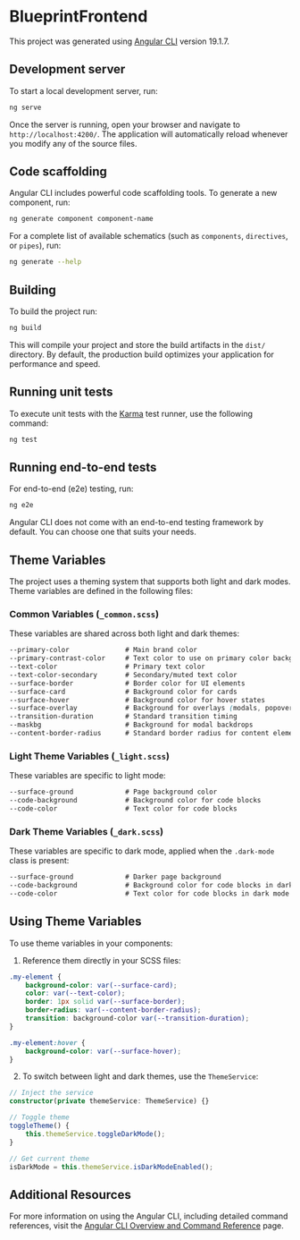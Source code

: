 # BlueprintFrontend

This project was generated using [Angular CLI](https://github.com/angular/angular-cli) version 19.1.7.

## Development server

To start a local development server, run:

```bash
ng serve
```

Once the server is running, open your browser and navigate to `http://localhost:4200/`. The application will automatically reload whenever you modify any of the source files.

## Code scaffolding

Angular CLI includes powerful code scaffolding tools. To generate a new component, run:

```bash
ng generate component component-name
```

For a complete list of available schematics (such as `components`, `directives`, or `pipes`), run:

```bash
ng generate --help
```

## Building

To build the project run:

```bash
ng build
```

This will compile your project and store the build artifacts in the `dist/` directory. By default, the production build optimizes your application for performance and speed.

## Running unit tests

To execute unit tests with the [Karma](https://karma-runner.github.io) test runner, use the following command:

```bash
ng test
```

## Running end-to-end tests

For end-to-end (e2e) testing, run:

```bash
ng e2e
```

Angular CLI does not come with an end-to-end testing framework by default. You can choose one that suits your needs.

## Theme Variables

The project uses a theming system that supports both light and dark modes. Theme variables are defined in the following files:

### Common Variables (`_common.scss`)

These variables are shared across both light and dark themes:

```scss
--primary-color              # Main brand color
--primary-contrast-color     # Text color to use on primary color backgrounds
--text-color                 # Primary text color
--text-color-secondary       # Secondary/muted text color
--surface-border             # Border color for UI elements
--surface-card               # Background color for cards
--surface-hover              # Background color for hover states
--surface-overlay            # Background for overlays (modals, popovers)
--transition-duration        # Standard transition timing
--maskbg                     # Background for modal backdrops
--content-border-radius      # Standard border radius for content elements
```

### Light Theme Variables (`_light.scss`)

These variables are specific to light mode:

```scss
--surface-ground             # Page background color
--code-background            # Background color for code blocks
--code-color                 # Text color for code blocks
```

### Dark Theme Variables (`_dark.scss`)

These variables are specific to dark mode, applied when the `.dark-mode` class is present:

```scss
--surface-ground             # Darker page background
--code-background            # Background color for code blocks in dark mode
--code-color                 # Text color for code blocks in dark mode
```

## Using Theme Variables

To use theme variables in your components:

1. Reference them directly in your SCSS files:

```scss
.my-element {
    background-color: var(--surface-card);
    color: var(--text-color);
    border: 1px solid var(--surface-border);
    border-radius: var(--content-border-radius);
    transition: background-color var(--transition-duration);
}

.my-element:hover {
    background-color: var(--surface-hover);
}
```

2. To switch between light and dark themes, use the `ThemeService`:

```typescript
// Inject the service
constructor(private themeService: ThemeService) {}

// Toggle theme
toggleTheme() {
    this.themeService.toggleDarkMode();
}

// Get current theme
isDarkMode = this.themeService.isDarkModeEnabled();
```

## Additional Resources

For more information on using the Angular CLI, including detailed command references, visit the [Angular CLI Overview and Command Reference](https://angular.dev/tools/cli) page.
